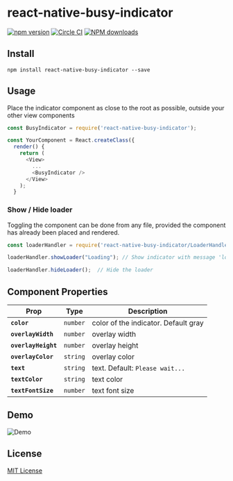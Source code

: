 # react-native-busy-indicator
[![npm version](https://badge.fury.io/js/react-native-busy-indicator.svg)](https://badge.fury.io/js/react-native-busy-indicator)
[![Circle CI](https://circleci.com/gh/RealOrangeOne/react-native-busy-indicator.svg)](https://circleci.com/gh/RealOrangeOne/react-native-busy-indicator)
[![NPM downloads](http://img.shields.io/npm/dm/react-native-busy-indicator.svg?style=flat-square)](https://www.npmjs.com/package/react-native-busy-indicator)

## Install
```shell
npm install react-native-busy-indicator --save
```

## Usage
Place the indicator component as close to the root as possible, outside your other view components

```js
const BusyIndicator = require('react-native-busy-indicator');

const YourComponent = React.createClass({
  render() {
    return (
      <View>
        ...
        <BusyIndicator />
      </View>
    );
  }
```

### Show / Hide loader
Toggling the component can be done from any file, provided the component has already been placed and rendered.

```js
const loaderHandler = require('react-native-busy-indicator/LoaderHandler');

loaderHandler.showLoader("Loading"); // Show indicator with message 'loading'

loaderHandler.hideLoader();  // Hide the loader
```

## Component Properties

| Prop | Type | Description |
|---|---|---|
|**`color`**|`number`| color of the indicator. Default gray|
|**`overlayWidth`**|`number`|overlay width|
|**`overlayHeight`**|`number`|overlay height|
|**`overlayColor`**|`string`|overlay color|
|**`text`**|`string`|text. Default: `Please wait...`|
|**`textColor`**|`string`| text color|
|**`textFontSize`**|`number`|text font size|

## Demo

![Demo](https://raw.githubusercontent.com/RealOrangeOne/react-native-busy-indicator/master/demo.gif)

## License

[MIT License](http://opensource.org/licenses/mit-license.html)
